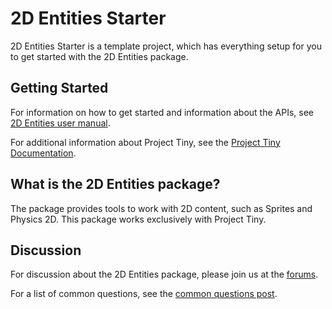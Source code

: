 # 2D Entities Starter

2D Entities Starter is a template project, which has everything setup for you to get started with the 2D Entities package.

## Getting Started

For information on how to get started and information about the APIs, see [2D Entities user manual](https://docs.unity3d.com/Packages/com.unity.2d.entities@latest).

For additional information about Project Tiny, see the [Project Tiny Documentation](https://docs.google.com/document/d/1A8hen2hLFY5FLkC5gd3JP2Z-IpHfnAX-CpYLK3aOdwA).

## What is the 2D Entities package?

The package provides tools to work with 2D content, such as Sprites and Physics 2D. This package works exclusively with Project Tiny.

## Discussion

For discussion about the 2D Entities package, please join us at the [forums](https://forum.unity.com/threads/first-batch-of-2d-features-for-project-tiny-is-now-available.830652/). 

For a list of common questions, see the [common questions post](https://forum.unity.com/threads/2d-entities-common-questions.838729/).
